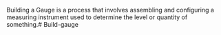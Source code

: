 Building a Gauge is a process that involves assembling and configuring a measuring instrument used to determine the level or quantity of something.# Build-gauge

